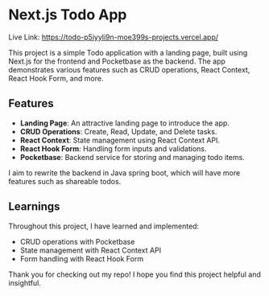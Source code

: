 # Next.js Todo App

Live Link: https://todo-p5iyyli9n-moe399s-projects.vercel.app/

This project is a simple Todo application with a landing page, built using Next.js for the frontend and Pocketbase as the backend. The app demonstrates various features such as CRUD operations, React Context, React Hook Form, and more.

## Features

-   **Landing Page**: An attractive landing page to introduce the app.
-   **CRUD Operations**: Create, Read, Update, and Delete tasks.
-   **React Context**: State management using React Context API.
-   **React Hook Form**: Handling form inputs and validations.
-   **Pocketbase**: Backend service for storing and managing todo items.


I aim to rewrite the backend in Java spring boot, which will have more features such as shareable todos.

## Learnings

Throughout this project, I have learned and implemented:

-   CRUD operations with Pocketbase
-   State management with React Context API
-   Form handling with React Hook Form

Thank you for checking out my repo! I hope you find this project helpful and insightful.
